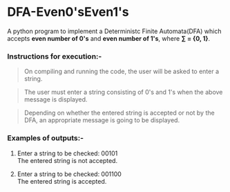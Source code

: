 # DFA-Even0'sEven1's
A python program to implement a Deterministc Finite Automata(DFA) which accepts <b>even number of 0's</b> and <b>even number of 1's</b>, where <b>∑ = {0, 1}</b>.
<br>

### Instructions for execution:-
> On compiling and running the code, the user will be asked to enter a string.

> The user must enter a string consisting of 0's and 1's when the above message is displayed.

> Depending on whether the entered string is accepted or not by the DFA, an appropriate message is going to be displayed.



### Examples of outputs:-

1.  Enter a string to be checked: 00101<br>
    The entered string is not accepted.

2.  Enter a string to be checked: 001100<br>
    The entered string is accepted.
